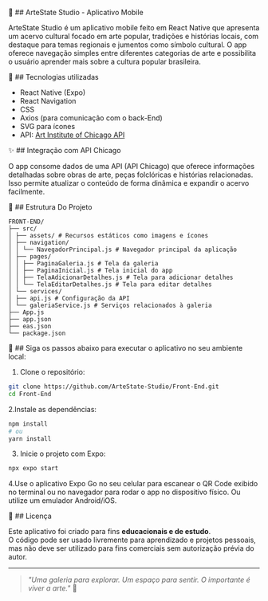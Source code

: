 🎨 ## ArteState Studio - Aplicativo Mobile

ArteState Studio é um aplicativo mobile feito em React Native que apresenta um acervo cultural focado em arte popular, tradições e histórias locais, com destaque para temas regionais e jumentos como símbolo cultural. O app oferece navegação simples entre diferentes categorias de arte e possibilita o usuário aprender mais sobre a cultura popular brasileira.

🚀 ## Tecnologias utilizadas

- React Native (Expo)  
- React Navigation  
- CSS  
- Axios (para comunicação com o back-End)  
- SVG para ícones
- API: [Art Institute of Chicago API](https://api.artic.edu/docs/)

✨ ## Integração com API Chicago

O app consome dados de uma API (API Chicago) que oferece informações detalhadas sobre obras de arte, peças folclóricas e histórias relacionadas. Isso permite atualizar o conteúdo de forma dinâmica e expandir o acervo facilmente.

📁 ## Estrutura Do Projeto

```
FRONT-END/
├── src/
│ ├── assets/ # Recursos estáticos como imagens e ícones
│ ├── navigation/
│ │ └── NavegadorPrincipal.js # Navegador principal da aplicação
│ ├── pages/ 
│ │ ├── PaginaGaleria.js # Tela da galeria
│ │ ├── PaginaInicial.js # Tela inicial do app
│ │ ├── TelaAdicionarDetalhes.js # Tela para adicionar detalhes
│ │ └── TelaEditarDetalhes.js # Tela para editar detalhes
│ └── services/
│ ├── api.js # Configuração da API
│ └── galeriaService.js # Serviços relacionados à galeria
├── App.js
├── app.json 
├── eas.json 
└── package.json 
```

🧪 ## Siga os passos abaixo para executar o aplicativo no seu ambiente local:

1. Clone o repositório:

```bash
git clone https://github.com/ArteState-Studio/Front-End.git
cd Front-End
```
2.Instale as dependências:
```bash
npm install
# ou
yarn install
```

3. Inicie o projeto com Expo:
```bash
npx expo start
```

4.Use o aplicativo Expo Go no seu celular para escanear o QR Code exibido no terminal ou no navegador para rodar o app no dispositivo físico. Ou utilize um emulador Android/iOS.


📝 ## Licença

Este aplicativo foi criado para fins **educacionais e de estudo**.  
O código pode ser usado livremente para aprendizado e projetos pessoais, mas não deve ser utilizado para fins comerciais sem autorização prévia do autor.

---

> _"Uma galeria para explorar. Um espaço para sentir. O importante é viver a arte."_ 🎨
